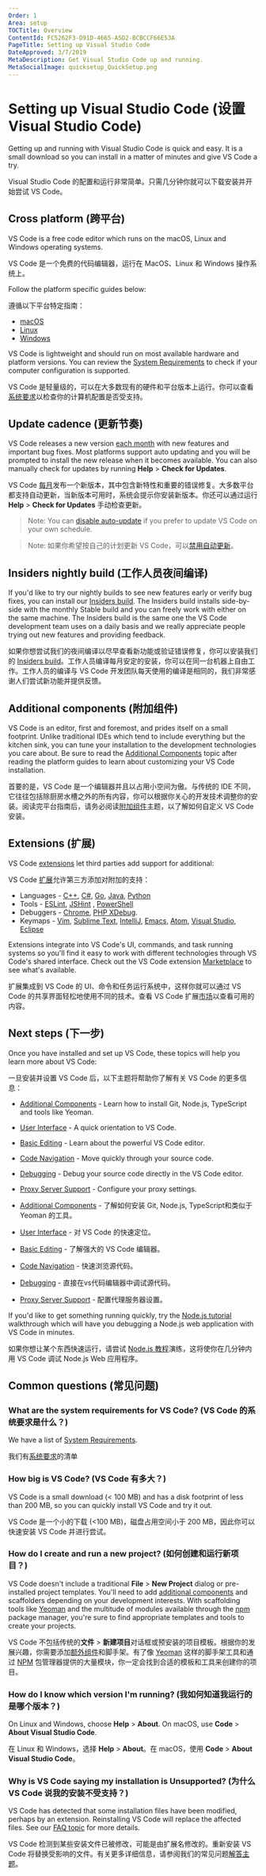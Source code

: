 ```yaml
---
Order: 1
Area: setup
TOCTitle: Overview
ContentId: FC5262F3-D91D-4665-A5D2-BCBCCF66E53A
PageTitle: Setting up Visual Studio Code
DateApproved: 3/7/2019
MetaDescription: Get Visual Studio Code up and running.
MetaSocialImage: quicksetup_QuickSetup.png
---
```

# Setting up Visual Studio Code (设置 Visual Studio Code)

Getting up and running with Visual Studio Code is quick and easy. It is a small download so you can install in a matter of minutes and give VS Code a try.

Visual Studio Code 的配置和运行非常简单。只需几分钟你就可以下载安装并开始尝试 VS Code。

## Cross platform (跨平台)

VS Code is a free code editor which runs on the macOS, Linux and Windows operating systems.

VS Code 是一个免费的代码编辑器，运行在 MacOS、Linux 和 Windows 操作系统上。

Follow the platform specific guides below:

遵循以下平台特定指南：

* [macOS](/docs/setup/mac.md)
* [Linux](/docs/setup/linux.md)
* [Windows](/docs/setup/windows.md)

VS Code is lightweight and should run on most available hardware and platform versions. You can review the [System Requirements](/docs/supporting/requirements.md) to check if your computer configuration is supported.

VS Code 是轻量级的，可以在大多数现有的硬件和平台版本上运行。你可以查看[系统要求](/docs/supporting/requirements.md)以检查你的计算机配置是否受支持。

## Update cadence (更新节奏)

VS Code releases a new version [each month](/updates) with new features and important bug fixes. Most platforms support auto updating and you will be prompted to install the new release when it becomes available. You can also manually check for updates by running **Help** > **Check for Updates**.

VS Code [每月](/updates)发布一个新版本，其中包含新特性和重要的错误修复。大多数平台都支持自动更新，当新版本可用时，系统会提示你安装新版本。你还可以通过运行 **Help** > **Check for Updates** 手动检查更新。

>Note: You can [disable auto-update](/docs/supporting/faq.md#how-do-i-opt-out-of-vs-code-autoupdates) if you prefer to update VS Code on your own schedule.

>Note: 如果你希望按自己的计划更新 VS Code，可以[禁用自动更新](/docs/supporting/faq.md#how-do-i-opt-out-of-vs-code-autoupdates)。

## Insiders nightly build (工作人员夜间编译)

If you'd like to try our nightly builds to see new features early or verify bug fixes, you can install our [Insiders build](/insiders). The Insiders build installs side-by-side with the monthly Stable build and you can freely work with either on the same machine. The Insiders build is the same one the VS Code development team uses on a daily basis and we really appreciate people trying out new features and providing feedback.

如果你想尝试我们的夜间编译以尽早查看新功能或验证错误修复，你可以安装我们的 [Insiders build](/insiders)。工作人员编译每月安定的安装，你可以在同一台机器上自由工作。工作人员的编译与 VS Code 开发团队每天使用的编译是相同的，我们非常感谢人们尝试新功能并提供反馈。

## Additional components (附加组件)

VS Code is an editor, first and foremost, and prides itself on a small footprint. Unlike traditional IDEs which tend to include everything but the kitchen sink, you can tune your installation to the development technologies you care about. Be sure to read the [Additional Components](/docs/setup/additional-components.md) topic after reading the platform guides to learn about customizing your VS Code installation.

首要的是，VS Code 是一个编辑器并且以占用小空间为傲。与传统的 IDE 不同，它往往包括除厨房水槽之外的所有内容，你可以根据你关心的开发技术调整你的安装。阅读完平台指南后，请务必阅读[附加组件](/docs/setup/additional-components.md)主题，以了解如何自定义 VS Code 安装。

## Extensions (扩展)

VS Code [extensions](/docs/editor/extension-gallery.md) let third parties add support for additional:

VS Code [扩展](/docs/editor/extension-gallery.md)允许第三方添加对附加的支持：

* Languages - [C++](/docs/languages/cpp.md), [C#](/docs/languages/csharp.md), [Go](/docs/languages/go.md), [Java](/docs/languages/java.md), [Python](/docs/languages/python.md)
* Tools - [ESLint](https://marketplace.visualstudio.com/items/dbaeumer.vscode-eslint), [JSHint](https://marketplace.visualstudio.com/items/dbaeumer.jshint) , [PowerShell](https://marketplace.visualstudio.com/items?itemName=ms-vscode.PowerShell)
* Debuggers - [Chrome](https://marketplace.visualstudio.com/items?itemName=msjsdiag.debugger-for-chrome), [PHP XDebug](https://marketplace.visualstudio.com/items?itemName=felixfbecker.php-debug).
* Keymaps - [Vim](https://marketplace.visualstudio.com/items?itemName=vscodevim.vim), [Sublime Text](https://marketplace.visualstudio.com/items?itemName=ms-vscode.sublime-keybindings), [IntelliJ](https://marketplace.visualstudio.com/items?itemName=k--kato.intellij-idea-keybindings), [Emacs](https://marketplace.visualstudio.com/items?itemName=hiro-sun.vscode-emacs), [Atom](https://marketplace.visualstudio.com/items?itemName=ms-vscode.atom-keybindings), [Visual Studio](https://marketplace.visualstudio.com/items?itemName=ms-vscode.vs-keybindings), [Eclipse](https://marketplace.visualstudio.com/items?itemName=alphabotsec.vscode-eclipse-keybindings)

Extensions integrate into VS Code's UI, commands, and task running systems so you'll find it easy to work with different technologies through VS Code's shared interface. Check out the VS Code extension [Marketplace](https://marketplace.visualstudio.com/vscode) to see what's available.

扩展集成到 VS Code 的 UI、命令和任务运行系统中，这样你就可以通过 VS Code 的共享界面轻松地使用不同的技术。查看 VS Code 扩展[市场](https://marketplace.visualstudio.com/vscode)以查看可用的内容。

## Next steps (下一步)

Once you have installed and set up VS Code, these topics will help you learn more about VS Code:

一旦安装并设置 VS Code 后，以下主题将帮助你了解有关  VS Code 的更多信息：

* [Additional Components](/docs/setup/additional-components.md) - Learn how to install Git, Node.js, TypeScript and tools like Yeoman.
* [User Interface](/docs/getstarted/userinterface.md) - A quick orientation to VS Code.
* [Basic Editing](/docs/editor/codebasics.md) - Learn about the powerful VS Code editor.
* [Code Navigation](/docs/editor/editingevolved.md) - Move quickly through your source code.
* [Debugging](/docs/editor/debugging.md) - Debug your source code directly in the VS Code editor.
* [Proxy Server Support](/docs/setup/network.md) - Configure your proxy settings.

* [Additional Components](/docs/setup/additional-components.md) - 了解如何安装 Git, Node.js, TypeScript和类似于 Yeoman 的工具。
* [User Interface](/docs/getstarted/userinterface.md) - 对 VS Code 的快速定位。
* [Basic Editing](/docs/editor/codebasics.md) - 了解强大的 VS Code 编辑器。
* [Code Navigation](/docs/editor/editingevolved.md) - 快速浏览源代码。
* [Debugging](/docs/editor/debugging.md) - 直接在vs代码编辑器中调试源代码。
* [Proxy Server Support](/docs/setup/network.md) - 配置代理服务器设置。

If you'd like to get something running quickly, try the [Node.js tutorial](/docs/nodejs/nodejs-tutorial.md) walkthrough which will have you debugging a Node.js web application with VS Code in minutes.

如果你想让某个东西快速运行，请尝试 [Node.js 教程](/docs/nodejs/nodejs-tutorial.md)演练，这将使你在几分钟内用 VS Code 调试 Node.js Web 应用程序。

## Common questions (常见问题)

### What are the system requirements for VS Code? (VS Code 的系统要求是什么？)

We have a list of [System Requirements](/docs/supporting/requirements.md).

我们有[系统要求](/docs/supporting/requirements.md)的清单

### How big is VS Code? (VS Code 有多大？)

VS Code is a small download (< 100 MB) and has a disk footprint of less than 200 MB, so you can quickly install VS Code and try it out.

VS Code 是一个小的下载 (<100 MB)，磁盘占用空间小于 200 MB，因此你可以快速安装 VS Code 并进行尝试。

### How do I create and run a new project? (如何创建和运行新项目？)

VS Code doesn't include a traditional **File** > **New Project** dialog or pre-installed project templates. You'll need to add [additional components](/docs/setup/additional-components.md) and scaffolders depending on your development interests. With scaffolding tools like [Yeoman](http://yeoman.io/) and the multitude of modules available through the [npm](https://www.npmjs.com/) package manager, you're sure to find appropriate templates and tools to create your projects.

VS Code 不包括传统的**文件** > **新建项目**对话框或预安装的项目模板。根据你的发展兴趣，你需要添加[额外组件](/docs/setup/additional-components.md)和脚手架。有了像 [Yeoman](http://yeoman.io/) 这样的脚手架工具和通过 [NPM](https://www.npmjs.com/) 包管理器提供的大量模块，你一定会找到合适的模板和工具来创建你的项目。

### How do I know which version I'm running? (我如何知道我运行的是哪个版本？)

On Linux and Windows, choose **Help** > **About**. On macOS, use **Code** > **About Visual Studio Code**.

在 Linux 和 Windows，选择 **Help** > **About**。在 macOS，使用 **Code** > **About Visual Studio Code**。

### Why is VS Code saying my installation is Unsupported? (为什么 VS Code 说我的安装不受支持？)

VS Code has detected that some installation files have been modified, perhaps by an extension. Reinstalling VS Code will replace the affected files. See our [FAQ topic](/docs/supporting/faq.md#installation-appears-to-be-corrupt-unsupported) for more details.

VS Code 检测到某些安装文件已被修改，可能是由扩展名修改的。重新安装 VS Code 将替换受影响的文件。有关更多详细信息，请参阅我们的常见问题[解答主题](/docs/supporting/faq.md#installation-appears-to-be-corrupt-unsupported)。
